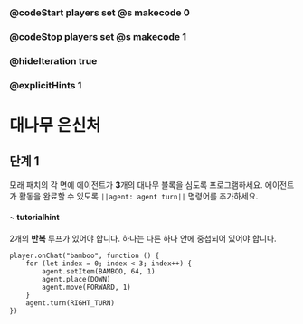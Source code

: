 ### @codeStart players set @s makecode 0
### @codeStop players set @s makecode 1

### @hideIteration true 
### @explicitHints 1


# 대나무 은신처

## 단계 1
모래 패치의 각 면에 에이전트가 **3**개의 대나무 블록을 심도록 프로그램하세요. 에이전트가 활동을 완료할 수 있도록 ``||agent: agent turn||`` 명령어를 추가하세요.

#### ~ tutorialhint
2개의 **반복** 루프가 있어야 합니다. 하나는 다른 하나 안에 중첩되어 있어야 합니다.
 
```ghost
player.onChat("bamboo", function () {
    for (let index = 0; index < 3; index++) {
        agent.setItem(BAMBOO, 64, 1)
        agent.place(DOWN)
        agent.move(FORWARD, 1)
    }
    agent.turn(RIGHT_TURN)
})
```
